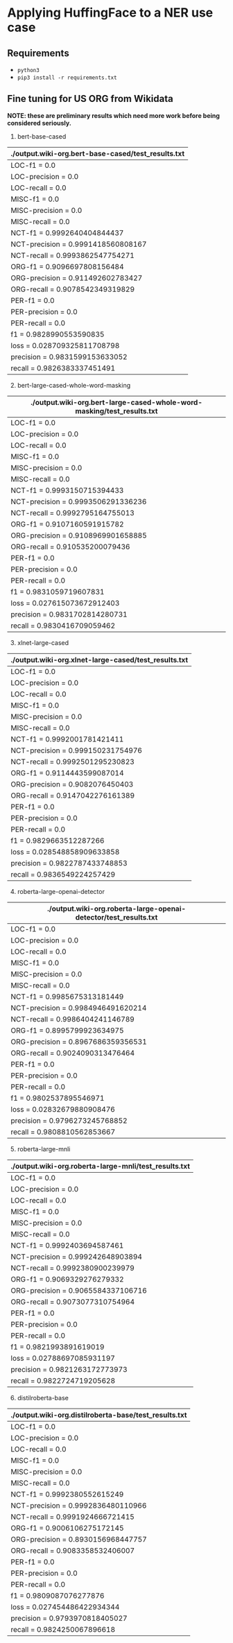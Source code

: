 # Applying HuffingFace to a NER use case


## Requirements

- `python3`
- `pip3 install -r requirements.txt`

## Fine tuning for US ORG from Wikidata

**NOTE: these are preliminary results which need more work before being considered seriously.**

1. bert-base-cased

|./output.wiki-org.bert-base-cased/test_results.txt
|---
|LOC-f1 = 0.0
|LOC-precision = 0.0
|LOC-recall = 0.0
|MISC-f1 = 0.0
|MISC-precision = 0.0
|MISC-recall = 0.0
|NCT-f1 = 0.9992640404844437
|NCT-precision = 0.9991418560808167
|NCT-recall = 0.9993862547754271
|ORG-f1 = 0.9096697808156484
|ORG-precision = 0.911492602783427
|ORG-recall = 0.9078542349319829
|PER-f1 = 0.0
|PER-precision = 0.0
|PER-recall = 0.0
|f1 = 0.9828990553590835
|loss = 0.028709325811708798
|precision = 0.9831599153633052
|recall = 0.9826383337451491

2. bert-large-cased-whole-word-masking

|./output.wiki-org.bert-large-cased-whole-word-masking/test_results.txt
|---
|LOC-f1 = 0.0
|LOC-precision = 0.0
|LOC-recall = 0.0
|MISC-f1 = 0.0
|MISC-precision = 0.0
|MISC-recall = 0.0
|NCT-f1 = 0.9993150715394433
|NCT-precision = 0.9993506291336236
|NCT-recall = 0.9992795164755013
|ORG-f1 = 0.9107160591915782
|ORG-precision = 0.9108969901658885
|ORG-recall = 0.910535200079436
|PER-f1 = 0.0
|PER-precision = 0.0
|PER-recall = 0.0
|f1 = 0.9831059719607831
|loss = 0.027615073672912403
|precision = 0.9831702814280731
|recall = 0.9830416709059462

3. xlnet-large-cased

|./output.wiki-org.xlnet-large-cased/test_results.txt
|---
|LOC-f1 = 0.0
|LOC-precision = 0.0
|LOC-recall = 0.0
|MISC-f1 = 0.0
|MISC-precision = 0.0
|MISC-recall = 0.0
|NCT-f1 = 0.9992001781421411
|NCT-precision = 0.999150231754976
|NCT-recall = 0.9992501295230823
|ORG-f1 = 0.9114443599087014
|ORG-precision = 0.9082076450403
|ORG-recall = 0.9147042276161389
|PER-f1 = 0.0
|PER-precision = 0.0
|PER-recall = 0.0
|f1 = 0.9829663512287266
|loss = 0.028548858909633858
|precision = 0.9822787433748853
|recall = 0.9836549224257429

4. roberta-large-openai-detector

|./output.wiki-org.roberta-large-openai-detector/test_results.txt
|---
|LOC-f1 = 0.0
|LOC-precision = 0.0
|LOC-recall = 0.0
|MISC-f1 = 0.0
|MISC-precision = 0.0
|MISC-recall = 0.0
|NCT-f1 = 0.9985675313181449
|NCT-precision = 0.9984946491620214
|NCT-recall = 0.9986404241146789
|ORG-f1 = 0.8995799923634975
|ORG-precision = 0.8967686359356531
|ORG-recall = 0.9024090313476464
|PER-f1 = 0.0
|PER-precision = 0.0
|PER-recall = 0.0
|f1 = 0.9802537895546971
|loss = 0.02832679880908476
|precision = 0.9796273245768852
|recall = 0.9808810562853667

5. roberta-large-mnli

|./output.wiki-org.roberta-large-mnli/test_results.txt
|---
|LOC-f1 = 0.0
|LOC-precision = 0.0
|LOC-recall = 0.0
|MISC-f1 = 0.0
|MISC-precision = 0.0
|MISC-recall = 0.0
|NCT-f1 = 0.9992403694587461
|NCT-precision = 0.999242648903894
|NCT-recall = 0.9992380900239979
|ORG-f1 = 0.9069329276279332
|ORG-precision = 0.9065584337106716
|ORG-recall = 0.9073077310754964
|PER-f1 = 0.0
|PER-precision = 0.0
|PER-recall = 0.0
|f1 = 0.9821993891619019
|loss = 0.02788697085931197
|precision = 0.9821263172773973
|recall = 0.9822724719205628

6. distilroberta-base

|./output.wiki-org.distilroberta-base/test_results.txt
|---
|LOC-f1 = 0.0
|LOC-precision = 0.0
|LOC-recall = 0.0
|MISC-f1 = 0.0
|MISC-precision = 0.0
|MISC-recall = 0.0
|NCT-f1 = 0.9992380552615249
|NCT-precision = 0.9992836480110966
|NCT-recall = 0.9991924666721415
|ORG-f1 = 0.9006106275172145
|ORG-precision = 0.8930156968447757
|ORG-recall = 0.9083358532406007
|PER-f1 = 0.0
|PER-precision = 0.0
|PER-recall = 0.0
|f1 = 0.9809087076277876
|loss = 0.027454486422934344
|precision = 0.9793970818405027
|recall = 0.9824250067896618


